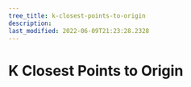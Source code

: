 ```yaml
---
tree_title: k-closest-points-to-origin
description: 
last_modified: 2022-06-09T21:23:28.2328
---
```


# K Closest Points to Origin
